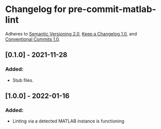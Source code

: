 # Changelog for pre-commit-matlab-lint

Adheres to [Semantic Versioning 2.0](https://semver.org/spec/v2.0.0.html),
[Keep a Changelog 1.0](https://keepachangelog.com/en/1.0.0/),
and [Conventional Commits 1.0](https://www.conventionalcommits.org/en/v1.0.0/).

## [0.1.0] - 2021-11-28

### Added:

- Stub files.

## [1.0.0] - 2022-01-16

### Added:

- Linting via a detected MATLAB instance is functioning
